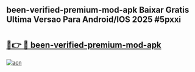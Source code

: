 ## been-verified-premium-mod-apk Baixar Gratis Ultima Versao Para Android/IOS 2025 #5pxxi

# <h2><a href="https://ainizakaria.my?title=been-verified-premium-mod-apk&ref=20M">🔗👉 🔴 been-verified-premium-mod-apk</a></h2>

[![acn](https://github.com/user-attachments/assets/0f9c940e-d8b0-45ae-aac7-cd30a18b3e1c)](https://ainizakaria.my?title=been-verified-premium-mod-apk&ref=20M)

